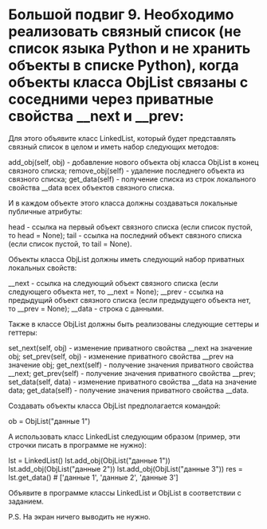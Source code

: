 # Большой подвиг 9. Необходимо реализовать связный список (не список языка Python и не хранить объекты в списке Python), когда объекты класса ObjList связаны с соседними через приватные свойства __next и __prev: #

Для этого объявите класс LinkedList, который будет представлять связный список в целом и иметь набор следующих методов:

add_obj(self, obj) - добавление нового объекта obj класса ObjList в конец связного списка;
remove_obj(self) - удаление последнего объекта из связного списка;
get_data(self) - получение списка из строк локального свойства __data всех объектов связного списка.

И в каждом объекте этого класса должны создаваться локальные публичные атрибуты:

head - ссылка на первый объект связного списка (если список пустой, то head = None);
tail - ссылка на последний объект связного списка (если список пустой, то tail = None).

Объекты класса ObjList должны иметь следующий набор приватных локальных свойств:

__next - ссылка на следующий объект связного списка (если следующего объекта нет, то __next = None);
__prev - ссылка на предыдущий объект связного списка (если предыдущего объекта нет, то __prev = None);
__data - строка с данными.

Также в классе ObjList должны быть реализованы следующие сеттеры и геттеры:

set_next(self, obj) - изменение приватного свойства __next на значение obj;
set_prev(self, obj) - изменение приватного свойства __prev на значение obj;
get_next(self) - получение значения приватного свойства __next;
get_prev(self) - получение значения приватного свойства __prev;
set_data(self, data) - изменение приватного свойства __data на значение data;
get_data(self) - получение значения приватного свойства __data.

Создавать объекты класса ObjList предполагается командой:

ob = ObjList("данные 1")

А использовать класс LinkedList следующим образом (пример, эти строчки писать в программе не нужно):

lst = LinkedList()
lst.add_obj(ObjList("данные 1"))
lst.add_obj(ObjList("данные 2"))
lst.add_obj(ObjList("данные 3"))
res = lst.get_data()    # ['данные 1', 'данные 2', 'данные 3']

Объявите в программе классы LinkedList и ObjList в соответствии с заданием.

P.S. На экран ничего выводить не нужно.